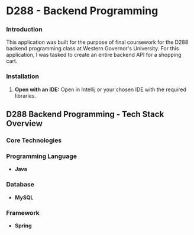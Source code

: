 # D288 - Backend Programming

### Introduction
This application was built for the purpose of final coursework for the D288 backend programming class at Western Governor's University. For this application, I was tasked to create an entire backend API for a shopping cart.

### Installation
1. **Open with an IDE:** Open in Intellij or your chosen IDE with the required libraries.

## D288 Backend Programming - Tech Stack Overview
### Core Technologies

### Programming Language
- **Java**
### Database
- **MySQL** 
### Framework
- **Spring**
